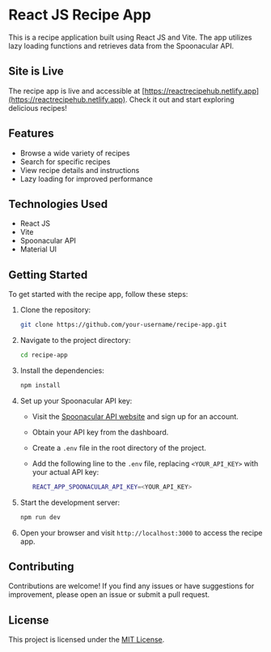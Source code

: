 # React JS Recipe App

This is a recipe application built using React JS and Vite. The app utilizes lazy loading functions and retrieves data from the Spoonacular API.

## Site is Live

The recipe app is live and accessible at [https://reactrecipehub.netlify.app](https://reactrecipehub.netlify.app). Check it out and start exploring delicious recipes!

## Features

- Browse a wide variety of recipes
- Search for specific recipes
- View recipe details and instructions
- Lazy loading for improved performance

## Technologies Used

- React JS
- Vite
- Spoonacular API
- Material UI

## Getting Started

To get started with the recipe app, follow these steps:

1. Clone the repository:

   ```bash
   git clone https://github.com/your-username/recipe-app.git
   ```

2. Navigate to the project directory:

   ```bash
   cd recipe-app
   ```

3. Install the dependencies:

   ```bash
   npm install
   ```

4. Set up your Spoonacular API key:

   - Visit the [Spoonacular API website](https://spoonacular.com/food-api) and sign up for an account.
   - Obtain your API key from the dashboard.
   - Create a `.env` file in the root directory of the project.
   - Add the following line to the `.env` file, replacing `<YOUR_API_KEY>` with your actual API key:

     ```bash
     REACT_APP_SPOONACULAR_API_KEY=<YOUR_API_KEY>
     ```

5. Start the development server:

   ```bash
   npm run dev
   ```

6. Open your browser and visit `http://localhost:3000` to access the recipe app.

## Contributing

Contributions are welcome! If you find any issues or have suggestions for improvement, please open an issue or submit a pull request.

## License

This project is licensed under the [MIT License](LICENSE).

```

```
